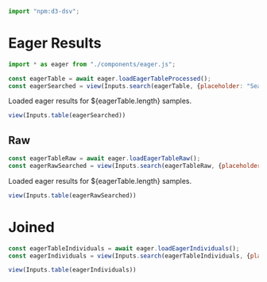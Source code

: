 ```js
import "npm:d3-dsv";
```

# Eager Results

```js
import * as eager from "./components/eager.js";
```

```js
const eagerTable = await eager.loadEagerTableProcessed();
const eagerSearched = view(Inputs.search(eagerTable, {placeholder: "Search Eager…"}));
```

Loaded eager results for ${eagerTable.length} samples.

```js
view(Inputs.table(eagerSearched))
```

## Raw

```js
const eagerTableRaw = await eager.loadEagerTableRaw();
const eagerRawSearched = view(Inputs.search(eagerTableRaw, {placeholder: "Search Eager…"}));
```
Loaded eager results for ${eagerTable.length} samples.

```js
view(Inputs.table(eagerRawSearched))
```

# Joined
```js
const eagerTableIndividuals = await eager.loadEagerIndividuals();
const eagerIndividuals = view(Inputs.search(eagerTableIndividuals, {placeholder: "Search Eager…"}));
```

```js
view(Inputs.table(eagerIndividuals))
```
